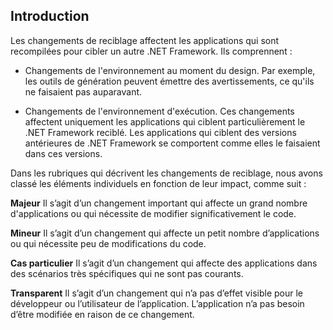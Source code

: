 ## <a name="introduction"></a>Introduction
Les changements de reciblage affectent les applications qui sont recompilées pour cibler un autre .NET Framework. Ils comprennent :

* Changements de l'environnement au moment du design. Par exemple, les outils de génération peuvent émettre des avertissements, ce qu'ils ne faisaient pas auparavant.

* Changements de l'environnement d'exécution. Ces changements affectent uniquement les applications qui ciblent particulièrement le .NET Framework reciblé. Les applications qui ciblent des versions antérieures de .NET Framework se comportent comme elles le faisaient dans ces versions.

Dans les rubriques qui décrivent les changements de reciblage, nous avons classé les éléments individuels en fonction de leur impact, comme suit :

**Majeur** Il s’agit d’un changement important qui affecte un grand nombre d'applications ou qui nécessite de modifier significativement le code.

**Mineur** Il s’agit d’un changement qui affecte un petit nombre d’applications ou qui nécessite peu de modifications du code.

**Cas particulier** Il s’agit d’un changement qui affecte des applications dans des scénarios très spécifiques qui ne sont pas courants.

**Transparent** Il s’agit d’un changement qui n’a pas d’effet visible pour le développeur ou l’utilisateur de l’application. L’application n’a pas besoin d’être modifiée en raison de ce changement.
